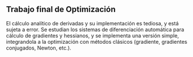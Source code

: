 ## Trabajo final de Optimización

El cálculo analítico de derivadas y su implementación es tediosa, y está sujeta a error. Se estudian los sistemas de diferenciación automática para cálculo de gradientes y hessianos, y se implementa una versión simple, integrandola a la optimización con métodos clásicos (gradiente, gradientes conjugados, Newton, etc.).
